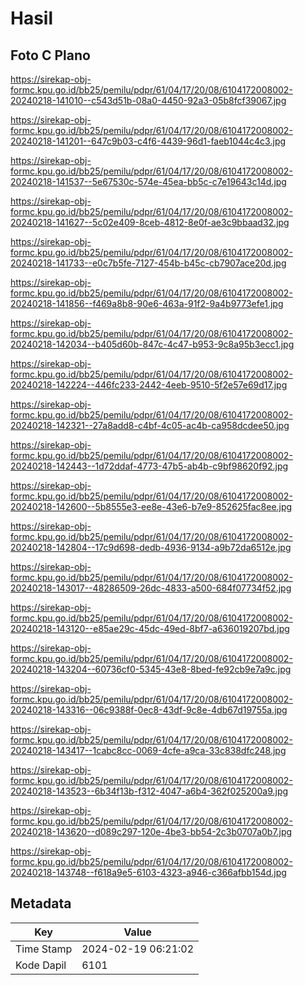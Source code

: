 # Hasil

## Foto C Plano

https://sirekap-obj-formc.kpu.go.id/bb25/pemilu/pdpr/61/04/17/20/08/6104172008002-20240218-141010--c543d51b-08a0-4450-92a3-05b8fcf39067.jpg

https://sirekap-obj-formc.kpu.go.id/bb25/pemilu/pdpr/61/04/17/20/08/6104172008002-20240218-141201--647c9b03-c4f6-4439-96d1-faeb1044c4c3.jpg

https://sirekap-obj-formc.kpu.go.id/bb25/pemilu/pdpr/61/04/17/20/08/6104172008002-20240218-141537--5e67530c-574e-45ea-bb5c-c7e19643c14d.jpg

https://sirekap-obj-formc.kpu.go.id/bb25/pemilu/pdpr/61/04/17/20/08/6104172008002-20240218-141627--5c02e409-8ceb-4812-8e0f-ae3c9bbaad32.jpg

https://sirekap-obj-formc.kpu.go.id/bb25/pemilu/pdpr/61/04/17/20/08/6104172008002-20240218-141733--e0c7b5fe-7127-454b-b45c-cb7907ace20d.jpg

https://sirekap-obj-formc.kpu.go.id/bb25/pemilu/pdpr/61/04/17/20/08/6104172008002-20240218-141856--f469a8b8-90e6-463a-91f2-9a4b9773efe1.jpg

https://sirekap-obj-formc.kpu.go.id/bb25/pemilu/pdpr/61/04/17/20/08/6104172008002-20240218-142034--b405d60b-847c-4c47-b953-9c8a95b3ecc1.jpg

https://sirekap-obj-formc.kpu.go.id/bb25/pemilu/pdpr/61/04/17/20/08/6104172008002-20240218-142224--446fc233-2442-4eeb-9510-5f2e57e69d17.jpg

https://sirekap-obj-formc.kpu.go.id/bb25/pemilu/pdpr/61/04/17/20/08/6104172008002-20240218-142321--27a8add8-c4bf-4c05-ac4b-ca958dcdee50.jpg

https://sirekap-obj-formc.kpu.go.id/bb25/pemilu/pdpr/61/04/17/20/08/6104172008002-20240218-142443--1d72ddaf-4773-47b5-ab4b-c9bf98620f92.jpg

https://sirekap-obj-formc.kpu.go.id/bb25/pemilu/pdpr/61/04/17/20/08/6104172008002-20240218-142600--5b8555e3-ee8e-43e6-b7e9-852625fac8ee.jpg

https://sirekap-obj-formc.kpu.go.id/bb25/pemilu/pdpr/61/04/17/20/08/6104172008002-20240218-142804--17c9d698-dedb-4936-9134-a9b72da6512e.jpg

https://sirekap-obj-formc.kpu.go.id/bb25/pemilu/pdpr/61/04/17/20/08/6104172008002-20240218-143017--48286509-26dc-4833-a500-684f07734f52.jpg

https://sirekap-obj-formc.kpu.go.id/bb25/pemilu/pdpr/61/04/17/20/08/6104172008002-20240218-143120--e85ae29c-45dc-49ed-8bf7-a636019207bd.jpg

https://sirekap-obj-formc.kpu.go.id/bb25/pemilu/pdpr/61/04/17/20/08/6104172008002-20240218-143204--60736cf0-5345-43e8-8bed-fe92cb9e7a9c.jpg

https://sirekap-obj-formc.kpu.go.id/bb25/pemilu/pdpr/61/04/17/20/08/6104172008002-20240218-143316--06c9388f-0ec8-43df-9c8e-4db67d19755a.jpg

https://sirekap-obj-formc.kpu.go.id/bb25/pemilu/pdpr/61/04/17/20/08/6104172008002-20240218-143417--1cabc8cc-0069-4cfe-a9ca-33c838dfc248.jpg

https://sirekap-obj-formc.kpu.go.id/bb25/pemilu/pdpr/61/04/17/20/08/6104172008002-20240218-143523--6b34f13b-f312-4047-a6b4-362f025200a9.jpg

https://sirekap-obj-formc.kpu.go.id/bb25/pemilu/pdpr/61/04/17/20/08/6104172008002-20240218-143620--d089c297-120e-4be3-bb54-2c3b0707a0b7.jpg

https://sirekap-obj-formc.kpu.go.id/bb25/pemilu/pdpr/61/04/17/20/08/6104172008002-20240218-143748--f618a9e5-6103-4323-a946-c366afbb154d.jpg


## Metadata

| Key        | Value               |
| ---------- | ------------------- |
| Time Stamp | 2024-02-19 06:21:02 |
| Kode Dapil | 6101                |



